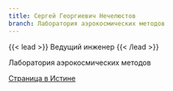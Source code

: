 ```yaml
---
title: Сергей Георгиевич Нечелюстов
branch: Лаборатория аэрокосмических методов
---
```


{{< lead >}} Ведущий инженер {{< /lead >}}

Лаборатория аэрокосмических методов

[Страница в Истине](https://istina.msu.ru/workers/7581003)
